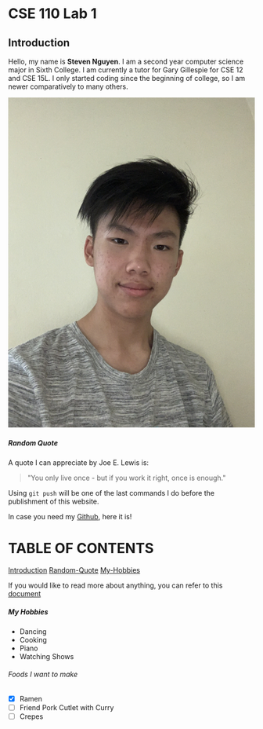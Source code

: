 # CSE 110 Lab 1

## Introduction
Hello, my name is **Steven Nguyen**. I am a second year computer science major in Sixth College. I am currently a tutor for Gary Gillespie for CSE 12 and CSE 15L. I only started coding since the beginning of college, so I am newer comparatively to many others.

![Picture of Me](photo.jpg)

##### Random Quote
A quote I can appreciate by Joe E. Lewis is:
> "You only live once - but if you work it right, once is enough." 

Using `git push` will be one of the last commands I do before the publishment of this website.

In case you need my [Github](https://github.com/nguyens00047), here it is!

# TABLE OF CONTENTS
[Introduction](##Introduction)
[Random-Quote](#####Random-Quote)
[My-Hobbies](######My-Hobbies)

If you would like to read more about anything, you can refer to this [document](README.md)

##### My Hobbies
- Dancing
- Cooking
- Piano
- Watching Shows

###### Foods I want to make
- [x] Ramen
- [ ] Friend Pork Cutlet with Curry
- [ ] Crepes

